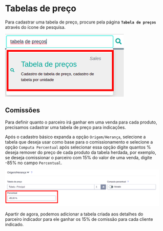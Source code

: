 # Tabelas de preço

Para cadastrar uma tabela de preço, procure pela página **`Tabela de preços`** através do ícone de pesquisa.

![Busca pela página Tabela de Preços](/ui/assets/manuais-de-uso/tabelas-de-preco/1-tabela-de-preco.png)

## Comissões

Para definir quanto o parceiro irá ganhar em uma venda para cada produto, precisamos cadastrar uma tabela de preço para indicações.

Após o cadastro básico expanda a opção `Origem/Herança`, selecione a tabela que deseja usar como base para o comissionamento e selecione a opção `Computa Percentual` após selecionar essa opção digite quantos % deseja remover do preço de cada produto da tabela herdada, por exemplo, se deseja comissionar o parceiro com 15% do valor de uma venda, digite -85% no campo `Percentual`.

![Criando tabela para comissões](/ui/assets/manuais-de-uso/cliente-parceiro/7-cliente-parceiro.png)

Apartir de agora, podemos adicionar a tabela criada aos detalhes do parceiro indicador para ele ganhar os 15% de comissão para cada cliente indicado.